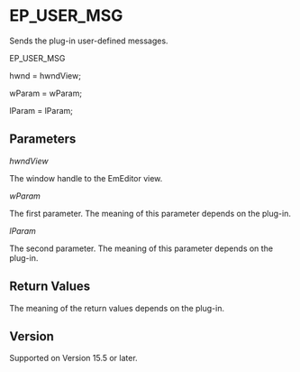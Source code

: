 # EP\_USER\_MSG

Sends the plug-in user-defined messages.

EP\_USER\_MSG

hwnd = hwndView;

wParam = wParam;

lParam = lParam;

## Parameters

_hwndView_

The window handle to the EmEditor view.

_wParam_

The first parameter. The meaning of this parameter depends on the plug-in.

_lParam_

The second parameter. The meaning of this parameter depends on the plug-in.

## Return Values

The meaning of the return values depends on the plug-in.

## Version

Supported on Version 15.5 or later.
